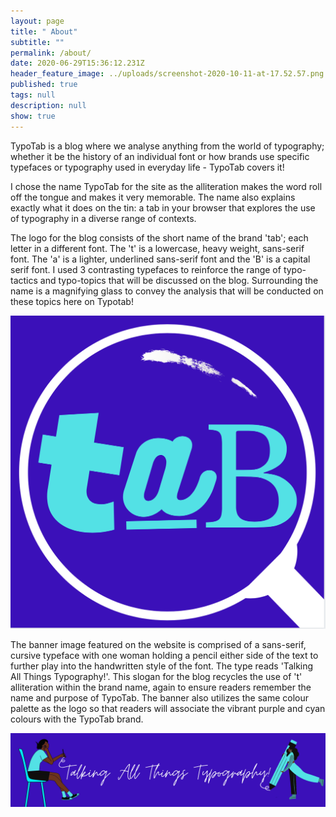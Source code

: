 ```yaml
---
layout: page
title: " About"
subtitle: ""
permalink: /about/
date: 2020-06-29T15:36:12.231Z
header_feature_image: ../uploads/screenshot-2020-10-11-at-17.52.57.png
published: true
tags: null
description: null
show: true
---
```

TypoTab is a blog where we analyse anything from the world of typography; whether it be the history of an individual font or how brands use specific typefaces or typography used in everyday life - TypoTab covers it!

I chose the name TypoTab for the site as the alliteration makes the word roll off the tongue and makes it very memorable. The name also explains exactly what it does on the tin: a tab in your browser that explores the use of typography in a diverse range of contexts.

The logo for the blog consists of the short name of the brand 'tab'; each letter in a different font. The 't' is a lowercase, heavy weight, sans-serif font. The 'a' is a lighter, underlined sans-serif font and the 'B' is a capital serif font. I used 3 contrasting typefaces to reinforce the range of typo-tactics and typo-topics that will be discussed on the blog. Surrounding the name is a magnifying glass to convey the analysis that will be conducted on these topics here on Typotab!

![TypoTab Logo](../uploads/screenshot-2020-10-11-at-16.35.14.png "TypoTab Logo")

The banner image featured on the website is comprised of a sans-serif, cursive typeface with one woman holding a pencil either side of the text to further play into the handwritten style of the font. The type reads 'Talking All Things Typography!'. This slogan for the blog recycles the use of 't' alliteration within the brand name, again to ensure readers remember the name and purpose of TypoTab. The banner also utilizes the same colour palette as the logo so that readers will associate the vibrant purple and cyan colours with the TypoTab brand.

![TypoTab Banner Image](../uploads/screenshot-2020-10-11-at-15.59.29.png "TypoTab Banner Image")